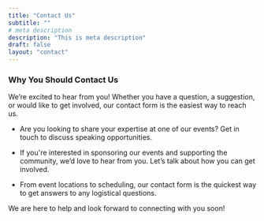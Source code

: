 ```yaml
---
title: "Contact Us"
subtitle: ""
# meta description
description: "This is meta description"
draft: false
layout: "contact"
---
```


### Why You Should Contact Us

We’re excited to hear from you! Whether you have a question, a suggestion, or would like to get involved, our contact form is the easiest way to reach us.


- Are you looking to share your expertise at one of our events? Get in touch to discuss speaking opportunities.

- If you're interested in sponsoring our events and supporting the community, we’d love to hear from you. Let’s talk about how you can get involved.

- From event locations to scheduling, our contact form is the quickest way to get answers to any logistical questions.

We are here to help and look forward to connecting with you soon!

